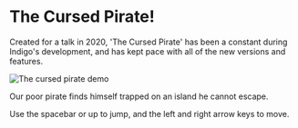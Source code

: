 # The Cursed Pirate!

Created for a talk in 2020, 'The Cursed Pirate' has been a constant during Indigo's development, and has kept pace with all of the new versions and features.

![The cursed pirate demo](/img/the-cursed-pirate.png)

Our poor pirate finds himself trapped on an island he cannot escape.

Use the spacebar or up to jump, and the left and right arrow keys to move.
